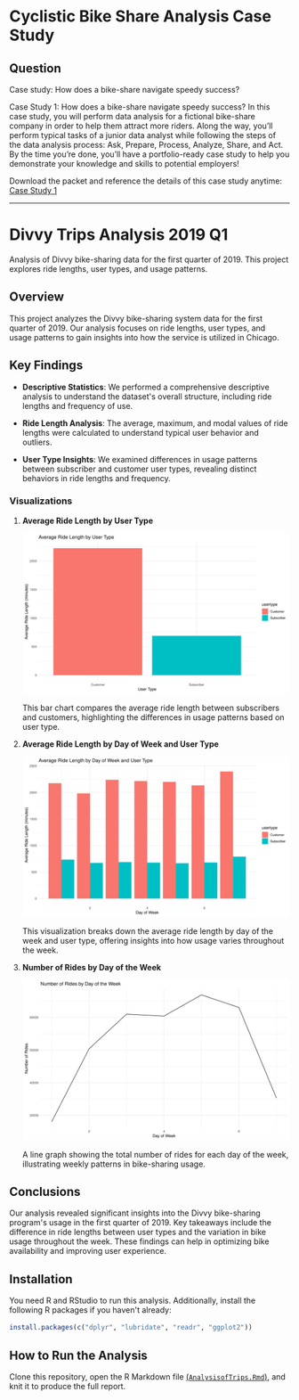 # Cyclistic Bike Share Analysis Case Study

## Question
Case study: How does a bike-share navigate speedy success?

Case Study 1: How does a bike-share navigate speedy success?
In this case study, you will perform data analysis for a fictional bike-share company in order to help them attract more riders. Along the way, you’ll perform typical tasks of a junior data analyst while following the steps of the data analysis process: Ask, Prepare, Process, Analyze, Share, and Act. By the time you’re done, you’ll have a portfolio-ready case study to help you demonstrate your knowledge and skills to potential employers!

Download the packet and reference the details of this case study anytime: [Case Study 1](Case-Study-1.pdf)

---

# Divvy Trips Analysis 2019 Q1

Analysis of Divvy bike-sharing data for the first quarter of 2019. This project explores ride lengths, user types, and usage patterns.


## Overview

This project analyzes the Divvy bike-sharing system data for the first quarter of 2019. Our analysis focuses on ride lengths, user types, and usage patterns to gain insights into how the service is utilized in Chicago. 

## Key Findings

- **Descriptive Statistics**: We performed a comprehensive descriptive analysis to understand the dataset's overall structure, including ride lengths and frequency of use.

- **Ride Length Analysis**: The average, maximum, and modal values of ride lengths were calculated to understand typical user behavior and outliers.

- **User Type Insights**: We examined differences in usage patterns between subscriber and customer user types, revealing distinct behaviors in ride lengths and frequency.

### Visualizations

1. **Average Ride Length by User Type**

   ![Average Ride Length by User Type](avg_ride_length_by_type.png)
   
   This bar chart compares the average ride length between subscribers and customers, highlighting the differences in usage patterns based on user type.

2. **Average Ride Length by Day of Week and User Type**

   ![Average Ride Length by Day of Week and User Type](avg_ride_length_by_day_and_type.png)
   
   This visualization breaks down the average ride length by day of the week and user type, offering insights into how usage varies throughout the week.

3. **Number of Rides by Day of the Week**

   ![Number of Rides by Day of the Week](rides_by_day.png)
   
   A line graph showing the total number of rides for each day of the week, illustrating weekly patterns in bike-sharing usage.

## Conclusions

Our analysis revealed significant insights into the Divvy bike-sharing program's usage in the first quarter of 2019. Key takeaways include the difference in ride lengths between user types and the variation in bike usage throughout the week. These findings can help in optimizing bike availability and improving user experience.

## Installation

You need R and RStudio to run this analysis. Additionally, install the following R packages if you haven't already:

```r
install.packages(c("dplyr", "lubridate", "readr", "ggplot2"))
```

## How to Run the Analysis

Clone this repository, open the R Markdown file [(`AnalysisofTrips.Rmd`)](AnalysisofTrips.Rmd), and knit it to produce the full report.



